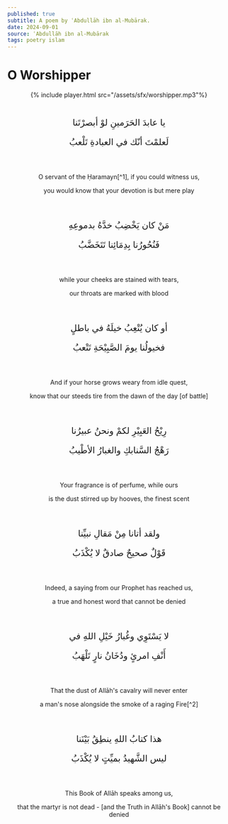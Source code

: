 ```yaml
---
published: true
subtitle: A poem by ʿAbdullāh ibn al-Mubārak.
date: 2024-09-01
source: ʿAbdullāh ibn al-Mubārak
tags: poetry islam
---
```


# O Worshipper
<style> 
    .arabic {
        font-size: 20px;
    }
</style>
<div style="margin: 0 0 20px 0; display: flex; justify-content: center; align-items: center;">{% include player.html src="/assets/sfx/worshipper.mp3"%}</div>
<div style="margin: 0; display: flex; justify-content: center; align-items: center;">
    <div style="display: flex; gap: 40px; justify-content: center;">
        <div style="display: flex; flex-direction: column; gap: 20px;">
            <div class="arabic" style="text-align: center; padding: 2px;">
                <p>يا عابدَ الحَرَمينِ لوْ أبصرْتَنا</p>
                <p>لَعلمْتَ أنّك في العبادةِ تَلْعبُ</p>
            </div>
            <div style="text-align: center; padding: 2px;">
                <p>O servant of the Ḥaramayn<span markdown="1">[^1]</span>, if you could witness us,</p>
                <p>you would know that your devotion is but mere play</p>
            </div>
            <div class="arabic" style="text-align: center; padding: 2px;">
                <p>مَنْ كان يَخْضِبُ خدَّهُ بدموعِهِ</p>
                <p>فَنُحُورُنا بِدِمَائِنا تَتَخَضَّبُ</p>
            </div>
            <div style="text-align: center; padding: 2px;">
                <p>while your cheeks are stained with tears,</p>
                <p>our throats are marked with blood</p>
            </div>
            <div class="arabic" style="text-align: center; padding: 2px;">
                <p>أو كان يُتْعِبُ خيلَهُ في باطلٍ</p>
                <p>فخيولُنا يومَ الصَّبِيْحَةِ تَتْعبُ</p>
            </div>
            <div style="text-align: center; padding: 2px;">
                <p>And if your horse grows weary from idle quest,</p>
                <p>know that our steeds tire from the dawn of the day [of battle]</p>
            </div>
            <div class="arabic" style="text-align: center; padding: 2px;">
                <p>رِيْحُ العَبِيْرِ لكمْ ونحنُ عبيرُنا</p>
                <p>رَهْجُ السَّنابكِ والغبارُ الأطْيبُ</p>
            </div>
            <div style="text-align: center; padding: 2px;">
                <p>Your fragrance is of perfume, while ours</p>
                <p>is the dust stirred up by hooves, the finest scent</p>
            </div>
            <div class="arabic" style="text-align: center; padding: 2px;">
                <p>ولقد أتانا مِنْ مَقالِ نبيِّنا</p>
                <p>قَوْلٌ صحيحٌ صادقٌ لا يُكْذَبُ</p>
            </div>
            <div style="text-align: center; padding: 2px;">
                <p>Indeed, a saying from our Prophet has reached us,</p>
                <p>a true and honest word that cannot be denied</p>
            </div>
            <div class="arabic" style="text-align: center; padding: 2px;">
                <p>لا يَسْتَوِي وغُبارُ خَيْلِ اللهِ في</p>
                <p>أَنْفِ امرئٍ ودُخَانُ نارٍ تَلْهَبُ</p>
            </div>  
            <div style="text-align: center; padding: 2px;">
                <p>That the dust of Allāh's cavalry will never enter</p>
                <p>a man's nose alongside the smoke of a raging Fire<span markdown="1">[^2]</span></p>
            </div>
            <div class="arabic" style="text-align: center; padding: 2px;">
                <p>هذا كتابُ اللهِ ينطِقُ بَيْنَنا</p>
                <p>ليس الشَّهيدُ بميِّتٍ لا يُكْذَبُ</p>
            </div>
            <div style="text-align: center; padding: 2px;">
                <p>This Book of Allāh speaks among us,</p>
                <p>that the martyr is not dead - [and the Truth in Allāh's Book] cannot be denied</p>
            </div>
        </div>
    </div>
</div>

[^1]: i.e. one who worships in the cities of Mecca and Medinah.
[^2]: i.e. the Muslim who struggles for the cause of his religion will never enter Hell.

